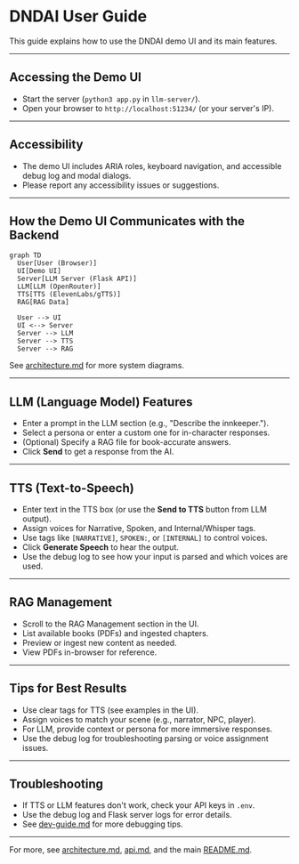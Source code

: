 # DNDAI User Guide

This guide explains how to use the DNDAI demo UI and its main features.

---

## Accessing the Demo UI

- Start the server (`python3 app.py` in `llm-server/`).
- Open your browser to `http://localhost:51234/` (or your server's IP).

---

## Accessibility

- The demo UI includes ARIA roles, keyboard navigation, and accessible debug log and modal dialogs.
- Please report any accessibility issues or suggestions.

---

## How the Demo UI Communicates with the Backend

```mermaid
graph TD
  User[User (Browser)]
  UI[Demo UI]
  Server[LLM Server (Flask API)]
  LLM[LLM (OpenRouter)]
  TTS[TTS (ElevenLabs/gTTS)]
  RAG[RAG Data]

  User --> UI
  UI <--> Server
  Server --> LLM
  Server --> TTS
  Server --> RAG
```

See [architecture.md](./architecture.md) for more system diagrams.

---

## LLM (Language Model) Features

- Enter a prompt in the LLM section (e.g., "Describe the innkeeper.").
- Select a persona or enter a custom one for in-character responses.
- (Optional) Specify a RAG file for book-accurate answers.
- Click **Send** to get a response from the AI.

---

## TTS (Text-to-Speech)

- Enter text in the TTS box (or use the **Send to TTS** button from LLM output).
- Assign voices for Narrative, Spoken, and Internal/Whisper tags.
- Use tags like `[NARRATIVE]`, `SPOKEN:`, or `[INTERNAL]` to control voices.
- Click **Generate Speech** to hear the output.
- Use the debug log to see how your input is parsed and which voices are used.

---

## RAG Management

- Scroll to the RAG Management section in the UI.
- List available books (PDFs) and ingested chapters.
- Preview or ingest new content as needed.
- View PDFs in-browser for reference.

---

## Tips for Best Results

- Use clear tags for TTS (see examples in the UI).
- Assign voices to match your scene (e.g., narrator, NPC, player).
- For LLM, provide context or persona for more immersive responses.
- Use the debug log for troubleshooting parsing or voice assignment issues.

---

## Troubleshooting

- If TTS or LLM features don't work, check your API keys in `.env`.
- Use the debug log and Flask server logs for error details.
- See [dev-guide.md](./dev-guide.md) for more debugging tips.

---

For more, see [architecture.md](./architecture.md), [api.md](./api.md), and the main [README.md](../README.md).
